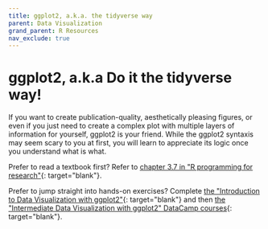 ```yaml
---
title: ggplot2, a.k.a. the tidyverse way
parent: Data Visualization
grand_parent: R Resources
nav_exclude: true
---
```


# ggplot2, a.k.a Do it the tidyverse way!

If you want to create publication-quality, aesthetically pleasing figures, or even if you just need to create a complex plot with multiple layers of information for yourself, ggplot2 is your friend. While the ggplot2 syntaxis may seem scary to you at first, you will learn to appreciate its logic once you understand what is what.

Prefer to read a textbook first? Refer to [chapter 3.7 in "R programming for research"](https://geanders.github.io/RProgrammingForResearch/exploring-data-1.html#plots-to-explore-data){: target="blank"}.

Prefer to jump straight into hands-on exercises? Complete [the "Introduction to Data Visualization with ggplot2"](https://learn.datacamp.com/courses/introduction-to-data-visualization-with-ggplot2){: target="blank"} and then [the "Intermediate Data Visualization with ggplot2" DataCamp courses](https://learn.datacamp.com/courses/intermediate-data-visualization-with-ggplot2){: target="blank"}.
